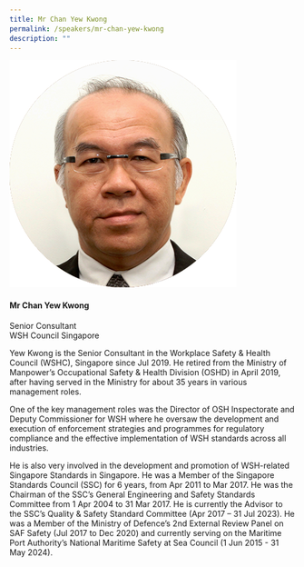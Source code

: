 ```yaml
---
title: Mr Chan Yew Kwong
permalink: /speakers/mr-chan-yew-kwong
description: ""
---
```


<div class="row">
<div class="col is-3"><img src="/images/Speakers/Chan Yew Kwong.png" /></div>
<div class="col is-9 speaker-details">
<h4>Mr Chan Yew Kwong</h4>
<p>Senior Consultant<br />WSH Council Singapore</p>
<p>Yew Kwong is the Senior Consultant in the Workplace Safety &amp; Health Council (WSHC), Singapore since Jul 2019. He retired from the Ministry of Manpower&rsquo;s Occupational Safety &amp; Health Division (OSHD) in April 2019, after having served in the Ministry for about 35 years in various management roles.</p>
<p>One of the key management roles was the Director of OSH Inspectorate and Deputy Commissioner for WSH where he oversaw the development and execution of enforcement strategies and programmes for regulatory compliance and the effective implementation of WSH standards across all industries.</p>
<p>He is also very involved in the development and promotion of WSH-related Singapore Standards in Singapore. He was a Member of the Singapore Standards Council (SSC) for 6 years, from Apr 2011 to Mar 2017. He was the Chairman of the SSC&rsquo;s General Engineering and Safety Standards Committee from 1 Apr 2004 to 31 Mar 2017. He is currently the Advisor to the SSC&rsquo;s Quality &amp; Safety Standard Committee (Apr 2017 &ndash; 31 Jul 2023). He was a Member of the Ministry of Defence&rsquo;s 2nd External Review Panel on SAF Safety (Jul 2017 to Dec 2020) and currently serving on the Maritime Port Authority&rsquo;s National Maritime Safety at Sea Council (1 Jun 2015 - 31 May 2024).</p>
</div>
</div>